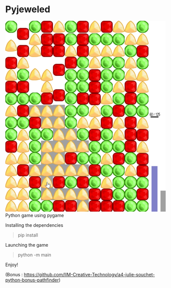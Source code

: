 # Pyjeweled

![](assets/screenshot.png)
Python game using pygame

Installing the dependencies
> pip install

Launching the game
> python -m main

Enjoy! 

(Bonus : https://github.com/IIM-Creative-Technology/a4-julie-souchet-python-bonus-pathfinder)

